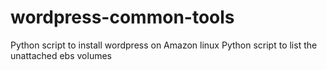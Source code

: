 # wordpress-common-tools
Python script to install wordpress on Amazon linux
Python script to list the unattached ebs volumes

